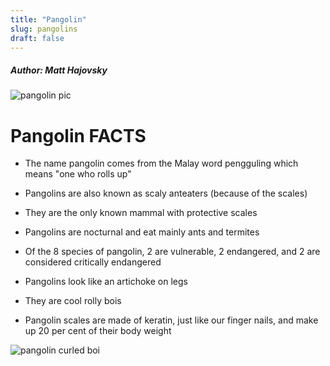 ```yaml
---
title: "Pangolin"
slug: pangolins
draft: false
---
```


##### Author: Matt Hajovsky

![pangolin pic](https://d1u4oo4rb13yy8.cloudfront.net/article/78586-jlahpatpjx-1515412905.jpg)


# Pangolin FACTS

- The name pangolin comes from the Malay word pengguling which means "one who rolls up"

- Pangolins are also known as scaly anteaters (because of the scales)

- They are the only known mammal with protective scales

- Pangolins are nocturnal and eat mainly ants and termites

- Of the 8 species of pangolin, 2 are vulnerable, 2 endangered, and 2 are considered critically endangered

- Pangolins look like an artichoke on legs 

- They are cool rolly bois

- Pangolin scales are made of keratin, just like our finger nails, and make up 20 per cent of their body weight

![pangolin curled boi](https://www.africansafaris.com/wp-content/uploads/2016/09/rolled-up-pangolin-photo-credit-and-copyright-wildafricaconservationfund.org_.jpg)
